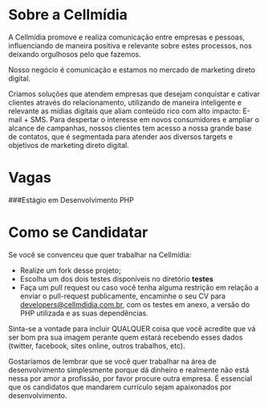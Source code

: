 Sobre a Cellmídia
================
A Cellmídia  promove e realiza comunicação entre empresas e pessoas, influenciando de maneira positiva e relevante sobre estes processos, nos deixando orgulhosos pelo que fazemos.
 
Nosso negócio é comunicação e estamos no mercado de marketing direto digital.

Criamos soluções que atendem empresas que desejam conquistar e cativar clientes através do relacionamento, utilizando de maneira inteligente e relevante as mídias digitais que aliam conteúdo rico com alto impacto: E-mail + SMS.
Para despertar o interesse em novos consumidores e ampliar o alcance de campanhas, nossos clientes tem acesso a nossa grande base de contatos, que é segmentada para atender aos diversos targets e objetivos de marketing direto digital.

Vagas
==============================

###Estágio em Desenvolvimento PHP

Como se Candidatar
==================

Se você se convenceu que quer trabalhar na Cellmídia:

* Realize um fork desse projeto;
* Escolha um dos dois testes disponíveis no diretório **testes**
* Faça um pull request ou caso você tenha alguma restrição em relação a enviar o pull-request publicamente, encaminhe o seu CV para [developers@cellmdidia.com.br](mailto:developers@cellmidia.com.br), com os testes em anexo, a versão do PHP utilizada e as suas dependências.

Sinta-se a vontade para incluir QUALQUER coisa que você acredite que
vá ser bom pra sua imagem perante quem estará recebendo esses dados (twitter,
facebook, sites online, outros trabalhos, etc).

Gostaríamos de lembrar que se você quer trabalhar na área de desenvolvimento
simplesmente porque dá dinheiro e realmente não está nessa por amor a
profissão, por favor procure outra empresa. É essencial que os candidatos que
mandarem currículo sejam apaixonados por desenvolvimento.